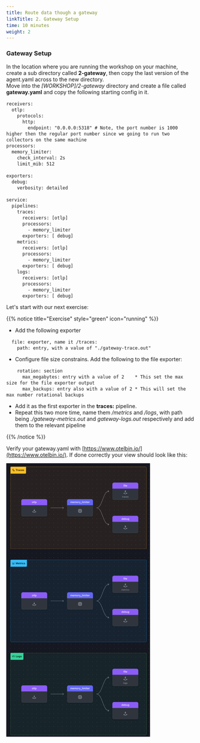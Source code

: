 ```yaml
---
title: Route data though a gateway  
linkTitle: 2. Gateway Setup
time: 10 minutes
weight: 2
---
```


### Gateway Setup

In the location where you are running the workshop on your machine, create a sub directory called **2-gateway**, then copy the last version of the agent.yaml across to the new directory.  
Move into the *[WORKSHOP]/2-gateway* directory and create a file called **gateway.yaml**  and copy the following starting config in it.

``` text
receivers:
  otlp:
    protocols:
      http:
        endpoint: "0.0.0.0:5318" # Note, the port number is 1000 higher then the regular port number since we going to run two collectors on the same machine
processors:
  memory_limiter:
    check_interval: 2s
    limit_mib: 512

exporters:
  debug:
    verbosity: detailed

service:
  pipelines:
    traces:
      receivers: [otlp]
      processors:
        - memory_limiter
      exporters: [ debug]
    metrics:
      receivers: [otlp]
      processors:
        - memory_limiter
      exporters: [ debug]
    logs:
      receivers: [otlp]
      processors:
        - memory_limiter
      exporters: [ debug]
```

Let's start with our next exercise:

{{% notice title="Exercise" style="green" icon="running" %}}

* Add the following exporter

```text
  file: exporter, name it /traces: 
    path: entry, with a value of "./gateway-trace.out"
```

* Configure file size constrains. Add the following to the file exporter:

```text
    rotation: section
      max_megabytes: entry with a value of 2    * This set the max size for the file exporter output
      max_backups: entry also with a value of 2 * This will set the max number rotational backups 
```

* Add it as the first exporter in the **traces:** pipeline.
* Repeat this two more time, name them */metrics* and */logs*, with path being *./gateway-metrics.out* and *gateway-logs.out* respectively and add them to the relevant pipeline

{{% /notice %}}

Verify your gateway.yaml with [https://www.otelbin.io/](https://www.otelbin.io/). If done correctly your view should look like this:

![otelbin1](../images/gateway-1-1.png)
